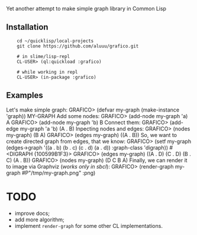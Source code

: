 
Yet another attempt to make simple graph library in Common Lisp

Installation
-----------

        cd ~/quicklisp/local-projects
        git clone https://github.com/aluuu/grafico.git

        # in slime/lisp-repl
        CL-USER> (ql:quickload :grafico)

        # while working in repl
        CL-USER> (in-package :grafico)

Examples
-----------

Let's make simple graph:
        GRAFICO> (defvar my-graph (make-instance 'graph))
        MY-GRAPH
Add some nodes:
        GRAFICO> (add-node my-graph 'a)
        A
        GRAFICO> (add-node my-graph 'b)
        B
Connect them:
        GRAFICO> (add-edge my-graph 'a 'b)
        (A . B)
Inpecting nodes and edges:
        GRAFICO> (nodes my-graph)
        (B A)
        GRAFICO> (edges my-graph)
        ((A . B))
So, we want to create directed graph from edges, that we know:
        GRAFICO> (setf my-graph (edges->graph '((a . b) (b . c) (c . d) (a . d)) :graph-class 'digraph))
        #<DIGRAPH {100599B1F3}>
        GRAFICO> (edges my-graph)
        ((A . D) (C . D) (B . C) (A . B))
        GRAFICO> (nodes my-graph)
        (D C B A)
Finally, we can render it to image via Graphviz (*works only in sbcl*):
        GRAFICO> (render-graph my-graph #P"/tmp/my-graph.png" :png)


TODO
===========

* improve docs;
* add more algorithm;
* implement `render-graph` for some other CL implementations.

